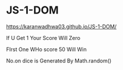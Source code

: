 # JS-1-DOM
https://karanwadhwa03.github.io/JS-1-DOM/


If U Get 1 Your Score Will Zero

FIrst One WHo score 50 Will Win

No.on dice is Generated By Math.random()
